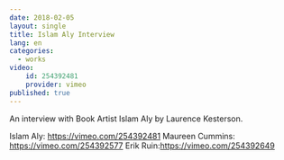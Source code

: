 ```yaml
---
date: 2018-02-05
layout: single
title: Islam Aly Interview
lang: en
categories:
  - works
video: 
    id: 254392481
    provider: vimeo
published: true
---
```


An interview with Book Artist Islam Aly by Laurence Kesterson.


Islam Aly: https://vimeo.com/254392481
Maureen Cummins: https://vimeo.com/254392577
Erik Ruin:https://vimeo.com/254392649
